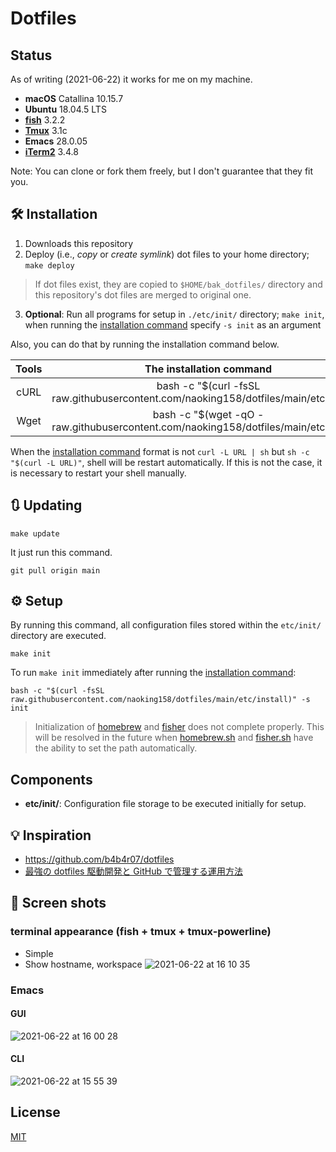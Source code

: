 # Dotfiles

## Status

As of writing (2021-06-22) it works for me on my machine.
- **macOS** Catallina 10.15.7
- **Ubuntu** 18.04.5 LTS
- **[fish](https://github.com/fish-shell/fish-shell)** 3.2.2
- **[Tmux](https://github.com/tmux/tmux/wiki)** 3.1c
- **Emacs** 28.0.05
- **[iTerm2](https://iterm2.com)** 3.4.8

Note: You can clone or fork them freely, but I don't guarantee that they fit you.


## 🛠️ Installation

1. Downloads this repository
2. Deploy (i.e., *copy* or *create symlink*) dot files to your home directory; `make deploy`
> If dot files exist, they are copied to `$HOME/bak_dotfiles/` directory and this repository's dot files are merged to original one.
3. **Optional**: Run all programs for setup in `./etc/init/` directory; `make init`, when running the [installation command](#oneliner) specify `-s init` as an argument

Also, you can do that by running the installation command below.

| Tools | <a name="oneliner">The installation command</a> |
|:-:|:-:|
| cURL | bash -c "$(curl -fsSL raw.githubusercontent.com/naoking158/dotfiles/main/etc/install)" |
| Wget | bash -c "$(wget -qO - raw.githubusercontent.com/naoking158/dotfiles/main/etc/install)" |

When the [installation command](#oneliner) format is not `curl -L URL | sh` but `sh -c "$(curl -L URL)"`, shell will be restart automatically. If this is not the case, it is necessary to restart your shell manually.


## 🔃 Updating

```console
make update
```

It just run this command.
```console
git pull origin main
```


## ⚙️ Setup

By running this command, all configuration files stored within the `etc/init/` directory are executed.
```console
make init
```

To run `make init` immediately after running the [installation command](#oneliner):
```console
bash -c "$(curl -fsSL raw.githubusercontent.com/naoking158/dotfiles/main/etc/install)" -s init 
```

> Initialization of [homebrew](https://brew.sh) and [fisher](https://github.com/jorgebucaran/fisher) does not complete properly. This will be resolved in the future when [homebrew.sh](etc/init/homebrew.sh) and [fisher.sh](etc/init/fisher.sh) have the ability to set the path automatically.


## Components

- **etc/init/**: Configuration file storage to be executed initially for setup.


## 💡 Inspiration

- <https://github.com/b4b4r07/dotfiles>
- [最強の dotfiles 駆動開発と GitHub で管理する運用方法](https://qiita.com/b4b4r07/items/b70178e021bef12cd4a2#fnref2)

## 📸 Screen shots

### terminal appearance (fish + tmux + tmux-powerline)
- Simple
- Show hostname, workspace
![ 2021-06-22 at 16 10 35](https://user-images.githubusercontent.com/29372455/122880004-7951c080-d374-11eb-90a1-6d97cfe6a9c2.png)


### Emacs
#### GUI
![ 2021-06-22 at 16 00 28](https://user-images.githubusercontent.com/29372455/122879165-8f12b600-d373-11eb-9a8e-3b7a1a004477.png)

#### CLI
![ 2021-06-22 at 15 55 39](https://user-images.githubusercontent.com/29372455/122879197-99cd4b00-d373-11eb-9eaa-e92e79fb76fb.png)


## License

[MIT](LICENSE)
